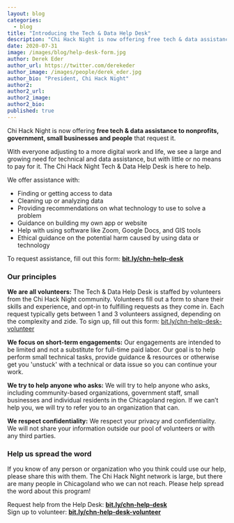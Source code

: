```yaml
---
layout: blog
categories: 
  - blog
title: "Introducing the Tech & Data Help Desk"
description: "Chi Hack Night is now offering free tech & data assistance to nonprofits, government, small businesses and people that request it."
date: 2020-07-31
image: /images/blog/help-desk-form.jpg
author: Derek Eder
author_url: https://twitter.com/derekeder
author_image: /images/people/derek_eder.jpg
author_bio: "President, Chi Hack Night"
author2: 
author2_url: 
author2_image: 
author2_bio: 
published: true
---
```


Chi Hack Night is now offering **free tech & data assistance to nonprofits, government, small businesses and people** that request it.

With everyone adjusting to a more digital work and life, we see a large and growing need for technical and data assistance, but with little or no means to pay for it. The Chi Hack Night Tech & Data Help Desk is here to help.

We offer assistance with:

* Finding or getting access to data
* Cleaning up or analyzing data
* Providing recommendations on what technology to use to solve a problem
* Guidance on building my own app or website
* Help with using software like Zoom, Google Docs, and GIS tools
* Ethical guidance on the potential harm caused by using data or technology

To request assistance, fill out this form: **[bit.ly/chn-help-desk](http://bit.ly/chn-help-desk)**

### Our principles

**We are all volunteers:** The Tech & Data Help Desk is staffed by volunteers from the Chi Hack Night community. Volunteers fill out a form to share their skills and experience, and opt-in to fulfilling requests as they come in. Each request typically gets between 1 and 3 volunteers assigned, depending on the complexity and zide. To sign up, fill out this form: [bit.ly/chn-help-desk-volunteer](https://bit.ly/chn-help-desk-volunteer)

**We focus on short-term engagements:** Our engagements are intended to be limited and not a substitute for full-time paid labor. Our goal is to help perform small technical tasks, provide guidance & resources or otherwise get you 'unstuck' with a technical or data issue so you can continue your work.

**We try to help anyone who asks:** We will try to help anyone who asks, including community-based organizations, government staff, small businesses and individual residents in the Chicagoland region. If we can’t help you, we will try to refer you to an organization that can.

**We respect confidentiality:** We respect your privacy and confidentiality. We will not share your information outside our pool of volunteers or with any third parties.

### Help us spread the word
If you know of any person or organization who you think could use our help, please share this with them. The Chi Hack Night network is large, but there are many people in Chicagoland who we can not reach. Please help spread the word about this program!

Request help from the Help Desk: **[bit.ly/chn-help-desk](http://bit.ly/chn-help-desk)**<br />
Sign up to volunteer: **[bit.ly/chn-help-desk-volunteer](https://bit.ly/chn-help-desk-volunteer)**